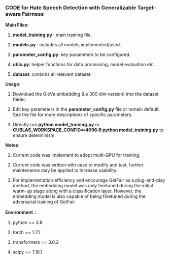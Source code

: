 ### CODE for Hate Speech Detection with Generalizable Target-aware Fairness

**Main Files:**

1. **model_training.py** : main training file.

2. **models.py** : includes all models implemented/used.

3. **parameter_config.py**: key parameters to be configured.

4. **utils.py**: helper functions for data processing, model evaluation etc.

5. **dataset**: contains all relevant dataset.

**Usage**:

1. Download the GloVe embedding (i.e 300 dim version) into the dataset folder.

2. Edit key parameters in the **parameter_config.py** file or remain default. See the file for more descriptions of specific parameters.

3. Directly run **python model_training.py** or **CUBLAS_WORKSPACE_CONFIG=:4096:8 python model_training.py** to ensure determinism.

**Notes**: 

1. Current code was implement to adopt multi-GPU for training.

2. Current code was written with ease to modify and test, further maintenance may be applied to increase usability.

3. For implementation efficiency and encourage GetFair as a plug-and-play method, the embedding model was only finetuned during the initial warm-up stage along with a classification layer. However, the embedding model is also capable of being finetuned during the adversarial training of GetFair.

**Environment：**

1. python == 3.8

2. torch == 1.7.1

3. transformers == 3.0.2 

4. scipy == 1.10.1
